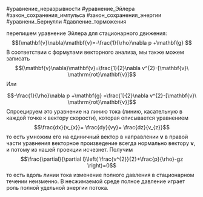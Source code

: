 #уравнение_неразрывности #уравнение_Эйлера   #закон_сохранения_импульса    #закон_сохранения_энергии   #уравнени_Бернулли #давление_торможения   

перепишем уравнение Эйлера для стационарного движения:
$$(\mathbf{v}\nabla)\mathbf{v}=-\frac{1}{\rho}\nabla p +\mathbf{g} $$
В соответствии с формулами векторного анализа, мы также можем записать 
$$(\mathbf{v}\nabla)\mathbf{v}=\frac{1}{2}\nabla v^{2}-[\mathbf{v}\ \mathrm{rot}\mathbf{v}]$$
Или

$$-\frac{1}{\rho}\nabla p +\mathbf{g} =\frac{1}{2}\nabla v^{2}-[\mathbf{v}\ \mathrm{rot}\mathbf{v}]$$
Спроецируем это уравнение на линию тока (линию, касательную в каждой точке к вектору скорости), которая описывается уравнением  $$\frac{dx}{v_{x}}= \frac{dy}{vy}= \frac{dz}{v_{z}}$$
то есть умножим его на единичный вектор в направлении $\mathbf{v}$
в правой части уравнения векторное произведение всегда нормально вектору $\mathbf{v}$, и потому из нашей проекции исчезнет. Получим
 $$\frac{\partial}{\partial l}\left( \frac{v^{2}}{2}+\frac{p}{\rho}-gz \right)=0$$то есть вдоль линии тока изменение полного давления в стационарном течении неизменно.
 В несжимаемой среде полное давление играет роль полной удельной энергии потока.
